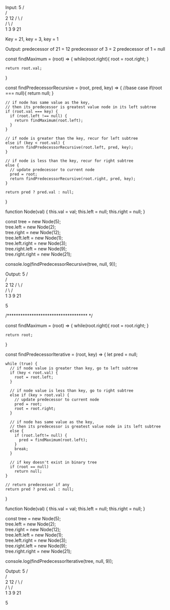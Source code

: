 Input:
       5
      /  \
     /    \
    2     12
   / \    / \
  /   \  /   \
 1    3 9    21


Key = 21,
key = 3,
key = 1    
         
Output:
predecessor of 21 = 12
predecessor of 3 = 2
predecessor of 1 = null    


const findMaximum = (root) => {
    while(root.right){
      root = root.right;
    }
    
    return root.val;
  }

  const findPredecessorRecursive = (root, pred, key) => {
    //base case
    if(root === null){
      return null;
    }
    
    // if node has same value as the key, 
    // then its predecessor is greatest value node in its left subtree
    if (root.val === key) {
      if (root.left !== null) {
        return findMaximum(root.left);
      }
    }
  
    // if node is greater than the key, recur for left subtree
    else if (key < root.val) {
      return findPredecessorRecursive(root.left, pred, key);
    }
  
    // if node is less than the key, recur for right subtree
    else {
      // update predecessor to current node
      pred = root;
      return findPredecessorRecursive(root.right, pred, key);
    }
  
    return pred ? pred.val : null;
  }


  function Node(val) {
    this.val = val;
    this.left = null;
    this.right = null;
  }
  
  const tree = new Node(5);  
  tree.left = new Node(2);  
  tree.right = new Node(12);  
  tree.left.left = new Node(1);  
  tree.left.right = new Node(3);  
  tree.right.left = new Node(9);  
  tree.right.right = new Node(21);
  
  console.log(findPredecessorRecursive(tree, null, 9));
  
  Output:
         5
        /  \
       /    \
      2     12
     / \    / \
    /   \  /   \
   1    3 9    21
  
  5


  /************************************ */

  const findMaximum = (root) => {
    while(root.right){
      root = root.right;
    }
    
    return root;
  }

  const findPredecessorIterative = (root, key) => {
    let pred = null;

    while (true) {
      // if node value is greater than key, go to left subtree
      if (key < root.val) {
        root = root.left;
      }

      // if node value is less than key, go to right subtree
      else if (key > root.val) {
        // update predecessor to current node
        pred = root;
        root = root.right;
      }

      // if node has same value as the key, 
      // then its predecessor is greatest value node in its left subtree
      else {
        if (root.left!= null) {
          pred = findMaximum(root.left);
        }
        break;
      }

      // if key doesn't exist in binary tree
      if (root == null)
        return null;
    }

    // return predecessor if any
    return pred ? pred.val : null;
}

function Node(val) {
    this.val = val;
    this.left = null;
    this.right = null;
  }
  
  const tree = new Node(5);  
  tree.left = new Node(2);  
  tree.right = new Node(12);  
  tree.left.left = new Node(1);  
  tree.left.right = new Node(3);  
  tree.right.left = new Node(9);  
  tree.right.right = new Node(21);
  
  console.log(findPredecessorIterative(tree, null, 9));
  
  Output:
         5
        /  \
       /    \
      2     12
     / \    / \
    /   \  /   \
   1    3 9    21 
  
  5
